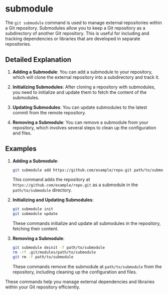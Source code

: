 # submodule

The `git submodule` command is used to manage external repositories within a Git repository. Submodules allow you to keep a Git repository as a subdirectory of another Git repository. This is useful for including and tracking dependencies or libraries that are developed in separate repositories.

## Detailed Explanation

1. **Adding a Submodule**: You can add a submodule to your repository, which will clone the external repository into a subdirectory and track it.

2. **Initializing Submodules**: After cloning a repository with submodules, you need to initialize and update them to fetch the content of the submodules.

3. **Updating Submodules**: You can update submodules to the latest commit from the remote repository.

4. **Removing a Submodule**: You can remove a submodule from your repository, which involves several steps to clean up the configuration and files.

## Examples

1. **Adding a Submodule**:
   ```sh
   git submodule add https://github.com/example/repo.git path/to/submodule
   ```
   This command adds the repository at `https://github.com/example/repo.git` as a submodule in the `path/to/submodule` directory.

2. **Initializing and Updating Submodules**:
   ```sh
   git submodule init
   git submodule update
   ```
   These commands initialize and update all submodules in the repository, fetching their content.

3. **Removing a Submodule**:
   ```sh
   git submodule deinit -f path/to/submodule
   rm -rf .git/modules/path/to/submodule
   git rm -f path/to/submodule
   ```
   These commands remove the submodule at `path/to/submodule` from the repository, including cleaning up the configuration and files.

These commands help you manage external dependencies and libraries within your Git repository efficiently.